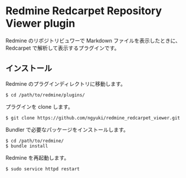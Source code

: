 # Redmine Redcarpet Repository Viewer plugin

Redmine のリポジトリビュワーで Markdown ファイルを表示したときに、Redcarpet で解析して表示するプラグインです。

## インストール

Redmine のプラグインディレクトリに移動します。

```console
$ cd /path/to/redmine/plugins/
```

プラグインを clone します。

```console
$ git clone https://github.com/ngyuki/redmine_redcarpet_viewer.git
```

Bundler で必要なパッケージをインストールします。

```console
$ cd /path/to/redmine/
$ bundle install
```

Redmine を再起動します。

```console
$ sudo service httpd restart
```
